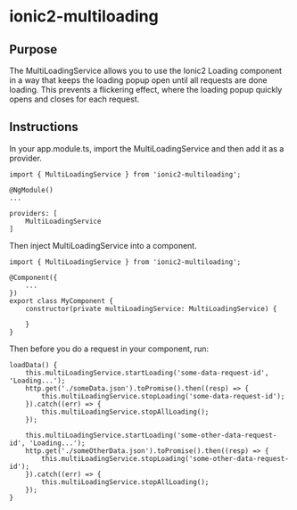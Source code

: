 # ionic2-multiloading

## Purpose
The MultiLoadingService allows you to use the Ionic2 Loading component in a way
that keeps the loading popup open until all requests are done loading.  This prevents
a flickering effect, where the loading popup quickly opens and closes for each request.

## Instructions

In your app.module.ts, import the MultiLoadingService and then add it as a provider.

```
import { MultiLoadingService } from 'ionic2-multiloading';

@NgModule()
...

providers: [
    MultiLoadingService
]

```

Then inject MultiLoadingService into a component.

```
import { MultiLoadingService } from 'ionic2-multiloading';

@Component({
    ...
})
export class MyComponent {
    constructor(private multiLoadingService: MultiLoadingService) {

    }
}

```

Then before you do a request in your component, run:
```
loadData() {
    this.multiLoadingService.startLoading('some-data-request-id', 'Loading...');
    http.get('./someData.json').toPromise().then((resp) => {
        this.multiLoadingService.stopLoading('some-data-request-id');
    }).catch((err) => {
        this.multiLoadingService.stopAllLoading();
    });

    this.multiLoadingService.startLoading('some-other-data-request-id', 'Loading...');
    http.get('./someOtherData.json').toPromise().then((resp) => {
        this.multiLoadingService.stopLoading('some-other-data-request-id');
    }).catch((err) => {
        this.multiLoadingService.stopAllLoading();
    });
}
```

